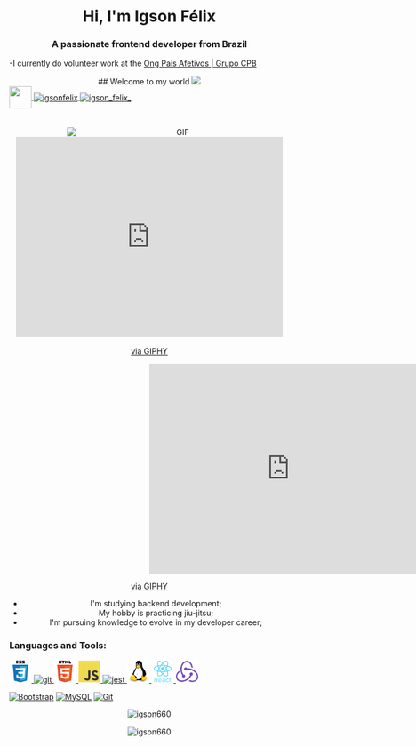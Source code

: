 <h1
  align="center"
>
  Hi, I'm Igson Félix
</h1>
<h3
  align="center"
>
  A passionate frontend developer from Brazil
</h3>

-I currently do volunteer work at the [Ong Pais Afetivos | Grupo CPB](https://github.com/GrupoCPB/paisafetivos-web-frontend)

<div align="center">
  ## Welcome to my world
  <img
    src="https://github.com/TheDudeThatCode/TheDudeThatCode/blob/master/Assets/Earth.gif"
    width="24px"
  >

  <div align="left">
    <a
      href="https://github.com/igson660" target="_blank">
        <img
          align="center"
          margin="50px"
          src="https://cdn.iconscout.com/icon/free/png-256/github-108-438008.png"
          width="40px"
          height="40px"
        />
    </a>
    <a
      href="https://linkedin.com/in/igsonfelix"
      target="blank">
        <img
          align="center"
          src="https://raw.githubusercontent.com/rahuldkjain/github-profile-readme-generator/master/src/images/icons/Social/linked-in-alt.svg"
          alt="igsonfelix"
          height="40"
          width="40"
        />
    </a>
    <a
      href="https://instagram.com/igson_felix_"
      target="blank">
        <img
          align="center"
          src="https://raw.githubusercontent.com/rahuldkjain/github-profile-readme-generator/master/src/images/icons/Social/instagram.svg"
          alt="igson_felix_"
          height="40"
          width="40"
        />
    </a>
  </div>

  <br />
  <br />

   <img align="right" alt="GIF" src="https://giphy.com/gifs/travisband-travis-fran-healy-los-40-CGkLjI3DT5ZTSiBj36" width="400px" />
  
  <iframe src="https://giphy.com/embed/CGkLjI3DT5ZTSiBj36" width="480" height="360" frameBorder="0" class="giphy-embed" allowFullScreen></iframe><p><a href="https://giphy.com/gifs/travisband-travis-fran-healy-los-40-CGkLjI3DT5ZTSiBj36">via GIPHY</a></p>
<div style="width:100%;height:0;padding-bottom:75%;position:relative;"><iframe src="https://giphy.com/embed/CGkLjI3DT5ZTSiBj36" width="100%" height="100%" style="position:absolute" frameBorder="0" class="giphy-embed" allowFullScreen></iframe></div><p><a href="https://giphy.com/gifs/travisband-travis-fran-healy-los-40-CGkLjI3DT5ZTSiBj36">via GIPHY</a></p>
  
  - I'm studying backend development; 
  - My hobby is practicing jiu-jitsu;
  - I'm pursuing knowledge to evolve in my developer career;

</div>
<h3
  align="left"
>
  Languages and Tools:
</h3>

<p align="left" >
    <a
     href="https://www.w3schools.com/css/"
     target="_blank">
      <img
        src="https://raw.githubusercontent.com/devicons/devicon/master/icons/css3/css3-original-wordmark.svg"
        alt="css3"
        width="40"
        height="40"
      />
    </a>
    <a
      href="https://git-scm.com/"
      target="_blank">
        <img
          src="https://www.vectorlogo.zone/logos/git-scm/git-scm-icon.svg"
          alt="git"
          width="40"
          height="40"
        />
    </a>
    <a
      href="https://www.w3.org/html/"
      target="_blank">
        <img
          src="https://raw.githubusercontent.com/devicons/devicon/master/icons/html5/html5-original-wordmark.svg"
          alt="html5"
          width="40"
          height="40"
        />
    </a>
    <a
      href="https://developer.mozilla.org/en-US/docs/Web/JavaScript"
      target="_blank">
        <img
          src="https://raw.githubusercontent.com/devicons/devicon/master/icons/javascript/javascript-original.svg"
          alt="javascript"
          width="40"
          height="40"
        />
    </a>
    <a
      href="https://jestjs.io" 
      arget="_blank">
        <img
          src="https://www.vectorlogo.zone/logos/jestjsio/jestjsio-icon.svg"
          alt="jest"
          width="40"
          height="40"
        />
    </a>
    <a
      href="https://www.linux.org/"
      target="_blank">
      <img
        src="https://raw.githubusercontent.com/devicons/devicon/master/icons/linux/linux-original.svg"
        alt="linux"
        width="40"
        height="40"
      />
    </a>
    <a
      href="https://reactjs.org/"
      target="_blank">
      <img
        src="https://raw.githubusercontent.com/devicons/devicon/master/icons/react/react-original-wordmark.svg"
        alt="react"
        width="40"
        height="40"
      />
    </a>
    <a
      href="https://redux.js.org"
      target="_blank">
        <img
          src="https://raw.githubusercontent.com/devicons/devicon/master/icons/redux/redux-original.svg"
          alt="redux"
          width="40"
          height="40"
        />
    </a>
</p>

[![Bootstrap](https://img.shields.io/badge/-Bootstrap-563D7C?style=flat&logo=bootstrap&link=https://github.com/BRdhanani)](https://github.com/BRdhanani)
[![MySQL](https://img.shields.io/badge/-MySQL-black?style=flat&logo=mysql&link=https://github.com/BRdhanani)](https://github.com/BRdhanani)
[![Git](https://img.shields.io/badge/-Git-black?style=flat&logo=git&link=https://github.com/BRdhanani)](https://github.com/BRdhanani)

<p
  align="center"
>
<img
  lign="center"
  src="https://github-readme-stats.vercel.app/api/top-langs?username=igson660&show_icons=true&locale=en&layout=compact"
  alt="igson660"
/>
</p>

<p
  align='center'
>
  <img
    align="center"
    src="https://github-readme-streak-stats.herokuapp.com/?user=igson660&"
    alt="igson660"
  />
</p>
